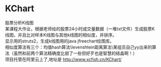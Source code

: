 # KChart
股票分析K线图<br>
某课程大作业，根据老师给的股票24小时成交量数据（一堆txt文件）生成股票K线图，并且比对样本K线图与其他k线图的相似度，并排序。<br>
显示用的struts2，生成k线图用的java jfreechart绘图库。<br>
相似度算法有三个：均值hash算法\levenshtein距离算法\某组员自己yy出来的算法（虽然和前两个算法精确度比弱了一些但好歹也是智慧的结晶啊！）<br>
项目托管在阿里云上了,地址是 http://www.xcfish.cn/KChart/<br>
